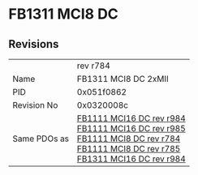 # FB1311 MCI8 DC

## Revisions
<table>
<tr>
<td></td>
<td>rev r784</td>
</tr>
<tr>
<td>Name</td>
<td>FB1311 MCI8 DC 2xMII</td>
</tr>
<tr>
<td>PID</td>
<td>0x051f0862</td>
</tr>
<tr>
<td>Revision No</td>
<td>0x0320008c</td>
</tr>
<tr>
<td>Same PDOs as</td>
<td><a href="FB1111+MCI16+DC.md">FB1111 MCI16 DC rev r984</a><br/><a href="FB1111+MCI16+DC.md">FB1111 MCI16 DC rev r985</a><br/><a href="FB1111+MCI8+DC.md">FB1111 MCI8 DC rev r784</a><br/><a href="FB1111+MCI8+DC.md">FB1111 MCI8 DC rev r785</a><br/><a href="FB1311+MCI16+DC.md">FB1311 MCI16 DC rev r984</a></td>
</tr>
</table>
